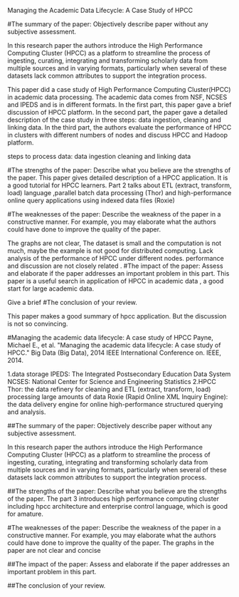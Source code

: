 Managing the Academic Data Lifecycle: A Case Study of HPCC

#The summary of the paper: Objectively describe paper without any subjective assessment.

In this research paper the authors introduce the High Performance Computing Cluster (HPCC) as a platform to streamline the process of ingesting, curating, integrating and transforming scholarly data from multiple sources and in varying formats, particularly when several of these datasets lack common attributes to support the integration process.

This paper did a case study of High Performance Computing Cluster(HPCC) in academic data processing. The academic data comes from NSF, NCSES and IPEDS and is in different formats. In the first part, this paper gave a brief discussion of HPCC platform. In the second part, the paper gave a detailed description of the case study in three steps: data ingestion, cleaning and linking data. In the third part, the authors evaluate the performance of HPCC in clusters with different numbers of nodes and discuss HPCC and Hadoop platform.

steps to process data:
data ingestion
cleaning and linking data


#The strengths of the paper: Describe what you believe are the strengths of the paper.
This paper gives detailed description of a HPCC application. It is a good tutorial for HPCC learners.  Part 2 talks about ETL (extract, transform, load) language ,parallel batch data processing (Thor) and high-performance online query applications using indexed data files (Roxie)

#The weaknesses of the paper: Describe the weakness of the paper in a constructive manner. For example, you may elaborate what the authors could have done to improve the quality of the paper.

The graphs are not clear, 
The dataset is small and the computation is not much, maybe the example is not good for distributed computing.
Lack analysis of the performance of HPCC under different nodes.
performance and discussion are not closely related .
#The impact of the paper: Assess and elaborate if the paper addresses an important problem in this part.
This paper is a useful search in application of HPCC in academic data , a good start for large academic data.

Give a brief
#The conclusion of your review.

This paper makes a good summary of hpcc application. But the discussion is not so convincing.


#Managing the academic data lifecycle: A case study of HPCC
Payne, Michael E., et al. "Managing the academic data lifecycle: A case study of HPCC." Big Data (Big Data), 2014 IEEE International Conference on. IEEE, 2014.

1.data storage
IPEDS: The Integrated Postsecondary Education Data System
NCSES: National Center for Science and Engineering Statistics
2.HPCC
Thor: the data refinery for cleaning and ETL (extract, transform, load) processing large amounts of data
Roxie (Rapid Online XML Inquiry Engine): the data delivery engine for online high-performance structured querying and analysis.

##The summary of the paper: Objectively describe paper without any subjective assessment.


In this research paper the authors introduce the High Performance Computing Cluster (HPCC) as a platform to streamline the process of ingesting, curating, integrating and transforming scholarly data from multiple sources and in varying formats, particularly when several of these datasets lack common attributes to support the integration process.

##The strengths of the paper: Describe what you believe are the strengths of the paper.
  The part 3 introduces high performance computing cluster including hpcc architecture and enterprise control language, which is good for amature. 
  
#The weaknesses of the paper: Describe the weakness of the paper in a constructive manner. For example, you may elaborate what the authors could have done to improve the quality of the paper.
The graphs in the paper are not clear and concise
  
##The impact of the paper: Assess and elaborate if the paper addresses an important problem in this part.

##The conclusion of your review.
